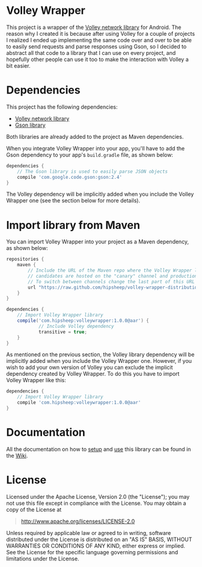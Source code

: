 # Volley Wrapper
This project is a wrapper of the [Volley network library](http://developer.android.com/training/volley/index.html) for Android. The reason why I created it is because after using Volley for a couple of projects I realized I ended up implementing the same code over and over to be able to easily send requests and parse responses using Gson, so I decided to abstract all that code to a library that I can use on every project, and hopefully other people can use it too to make the interaction with Volley a bit easier.

# Dependencies
This project has the following dependencies:

* [Volley network library](http://developer.android.com/training/volley/index.html)
* [Gson library](https://github.com/google/gson)

Both libraries are already added to the project as Maven dependencies.

When you integrate Volley Wrapper into your app, you'll have to add the Gson dependency to your app's `build.gradle` file, as shown below:

```gradle
dependencies {
	// The Gson library is used to easily parse JSON objects
	compile 'com.google.code.gson:gson:2.4'
}
```

The Volley dependency will be implicitly added when you include the Volley Wrapper one (see the section below for more details).

# Import library from Maven
You can import Volley Wrapper into your project as a Maven dependency, as shown below:

```gradle
repositories {
	maven {
		// Include the URL of the Maven repo where the Volley Wrapper library is published. Release 
		// candidates are hosted on the "canary" channel and production releases on the "release" one. 
		// To switch between channels change the last part of this URL to "canary" or "release"
		url "https://raw.github.com/hipsheep/volley-wrapper-distribution/release"
	}
}

dependencies {
	// Import Volley Wrapper library
	compile('com.hipsheep:volleywrapper:1.0.0@aar') {
	        // Include Volley dependency
	        transitive = true;
    }
}
```

As mentioned on the previous section, the Volley library dependency will be implicitly added when you include the Volley Wrapper one. However, if you wish to add your own version of Volley you can exclude the implicit dependency created by Volley Wrapper. To do this you have to import Volley Wrapper like this:

```gradle
dependencies {
	// Import Volley Wrapper library
	compile 'com.hipsheep:volleywrapper:1.0.0@aar'
}
```

# Documentation
All the documentation on how to [setup](https://github.com/hipsheep/volley-wrapper/wiki/2.-Setup) and [use](https://github.com/hipsheep/volley-wrapper/wiki/3.-Usage) this library can be found in the [Wiki](https://github.com/hipsheep/volley-wrapper/wiki).

# License
Licensed under the Apache License, Version 2.0 (the "License"); you may not use this file except in compliance with the License. You may obtain a copy of the License at

> http://www.apache.org/licenses/LICENSE-2.0

Unless required by applicable law or agreed to in writing, software distributed under the License is distributed on an "AS IS" BASIS, WITHOUT WARRANTIES OR CONDITIONS OF ANY KIND, either express or implied. See the License for the specific language governing permissions and limitations under the License.
